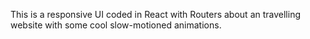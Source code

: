 This is a responsive UI coded in React with Routers about an travelling website with some cool slow-motioned animations.

